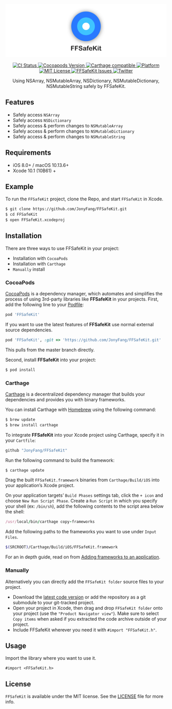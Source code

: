 ![FFSafeKit](/Resources/ffsafekit-logo.png)

<p align="center">
    <a href="https://travis-ci.org/JonyFang/FFSafeKit">
        <img src="https://travis-ci.org/JonyFang/FFSafeKit.svg?branch=master" alt="CI Status">
    </a>
	<a href="http://cocoapods.org/pods/FFSafeKit">
        <img src="https://img.shields.io/cocoapods/v/FFSafeKit.svg" alt="Cocoapods Version">
    </a>
    <a href="https://github.com/Carthage/Carthage">
        <img src="https://img.shields.io/badge/Carthage-compatible-4BC51D.svg?style=flat" alt="Carthage compatible">
    </a>
    <a href="http://cocoapods.org/pods/FFSafeKit">
        <img src="https://img.shields.io/cocoapods/p/FFSafeKit.svg" alt="Platform">
    </a>
    <a href="LICENSE">
        <img src="https://img.shields.io/cocoapods/l/FFSafeKit.svg" alt="MIT License">
    </a>
    <a href="https://github.com/jonyfang/FFSafeKit/issues">
        <img src="https://img.shields.io/badge/contributions-welcome-brightgreen.svg?style=flat" alt="FFSafeKit Issues">
    </a>
    <a href="http://twitter.com/jony_chunfang">
        <img src="https://img.shields.io/badge/twitter-@JonyFang-blue.svg?style=flat" alt="Twitter">
    </a>
</p>

<p align="center">Using NSArray, NSMutableArray, NSDictionary, NSMutableDictionary, NSMutableString safely by FFSafeKit.</p>


## Features

- Safely access `NSArray` 
- Safely access `NSDictionary`
- Safely access & perform changes to `NSMutableArray`
- Safely access & perform changes to `NSMutableDictionary`
- Safely access & perform changes to `NSMutableString`

## Requirements

- iOS 8.0+ / macOS 10.13.6+
- Xcode 10.1 (10B61) +

## Example

To run the `FFSafeKit` project, clone the Repo, and start `FFSafeKit` in Xcode.

```bash
$ git clone https://github.com/JonyFang/FFSafeKit.git
$ cd FFSafeKit
$ open FFSafeKit.xcodeproj
```

## Installation

There are three ways to use FFSafeKit in your project:

- Installation with `CocoaPods`
- Installation with `Carthage`
- `Manually` install

### CocoaPods

[CocoaPods](http://cocoapods.org/) is a dependency manager, which automates and simplifies the process of using 3rd-party libraries like **FFSafeKit** in your projects. First, add the following line to your [Podfile](http://guides.cocoapods.org/using/using-cocoapods.html):

```ruby
pod 'FFSafeKit'
```

If you want to use the latest features of **FFSafeKit** use normal external source dependencies.

```ruby
pod 'FFSafeKit', :git => 'https://github.com/JonyFang/FFSafeKit.git'
```

This pulls from the master branch directly.

Second, install **FFSafeKit** into your project:

```bash
$ pod install
```

### Carthage

[Carthage](https://github.com/Carthage/Carthage) is a decentralized dependency manager that builds your dependencies and provides you with binary frameworks.

You can install Carthage with [Homebrew](http://brew.sh/) using the following command:

```bash
$ brew update
$ brew install carthage
```

To integrate **FFSafeKit** into your Xcode project using Carthage, specify it in your `Cartfile`:

```ruby
github "JonyFang/FFSafeKit"
```

Run the following command to build the framework:

```bash
$ carthage update
```

Drag the built `FFSafeKit.framework` binaries from `Carthage/Build/iOS` into your application’s Xcode project.

On your application targets’ `Build Phases` settings tab, click the `+ icon` and choose `New Run Script Phase`. Create a `Run Script` in which you specify your shell (ex: `/bin/sh`), add the following contents to the script area below the shell:

```ruby
/usr/local/bin/carthage copy-frameworks
```

Add the following paths to the frameworks you want to use under `Input Files`.

```bash
$(SRCROOT)/Carthage/Build/iOS/FFSafeKit.framework
```

For an in depth guide, read on from [Adding frameworks to an application](https://github.com/Carthage/Carthage#adding-frameworks-to-an-application).

### Manually

Alternatively you can directly add the `FFSafeKit folder` source files to your project.

- Download the [latest code version](https://github.com/JonyFang/FFSafeKit/blob/master) or add the repository as a git submodule to your git-tracked project.
- Open your project in Xcode, then drag and drop `FFSafeKit folder` onto your project (use the `"Product Navigator view"`). Make sure to select `Copy items` when asked if you extracted the code archive outside of your project.
- Include FFSafeKit wherever you need it with `#import "FFSafeKit.h"`.

## Usage

Import the library where you want to use it.

```objc
#import <FFSafeKit.h>
```


## License

`FFSafeKit` is available under the MIT license. See the [LICENSE](https://github.com/JonyFang/FFSafeKit/blob/master/LICENSE) file for more info.



